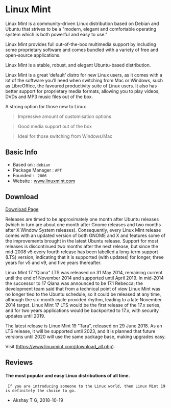 # Linux Mint

Linux Mint is a community-driven Linux distribution based on Debian and Ubuntu that strives to be a "modern, elegant and comfortable operating system which is both powerful and easy to use."

Linux Mint provides full out-of-the-box multimedia support by including some proprietary software and comes bundled with a variety of free and open-source applications.

Linux Mint is a stable, robust, and elegant Ubuntu-based distribution.

Linux Mint is a great ‘default’ distro for new Linux users, as it comes with a lot of the software you’ll need when switching from Mac or Windows, such as LibreOffice, the favoured productivity suite of Linux users. It also has better support for proprietary media formats, allowing you to play videos, DVDs and MP3 music files out of the box.

A strong option for those new to Linux

>Impressive amount of customisation options

>Good media support out of the box

>Ideal for those switching from Windows/Mac

## Basic Info

* Based on : `debian`
* Package Manager : `APT`
* Founded : ` 2006`
* Website : www.linuxmint.com

## Download

[Download Page](https://linuxmint.com/download.php)

Releases are timed to be approximately one month after Ubuntu releases (which in turn are about one month after Gnome releases and two months after X Window System releases). Consequently, every Linux Mint release comes with an updated version of both GNOME and X and features some of the improvements brought in the latest Ubuntu release. Support for most releases is discontinued two months after the next release, but since the mid-2008 v5 every fourth release has been labelled a long-term support (LTS) version, indicating that it is supported (with updates) for longer, three years for v5 and v9, and five years thereafter.

Linux Mint 17 "Qiana" LTS was released on 31 May 2014, remaining current until the end of November 2014 and supported until April 2019. In mid-2014 the successor to 17 Qiana was announced to be 17.1 Rebecca; the development team said that from a technical point of view Linux Mint was no longer tied to the Ubuntu schedule, so it could be released at any time, although the six-month cycle provided rhythm, leading to a late November 2014 target. Linux Mint 17 LTS would be the first release of the 17.x series, and for two years applications would be backported to 17.x, with security updates until 2019.

The latest release is Linux Mint 19 "Tara", released on 29 June 2018. As an LTS release, it will be supported until 2023, and it is planned that future versions until 2020 will use the same package base, making upgrades easy.

Visit (https://www.linuxmint.com/download_all.php).

## Reviews

####  The most popular and easy Linux distributions of all time.

```
 If you are introducing someone to the Linux world, then Linux Mint 19 is definitely the choice to go.
```
- Akshay T G, 2018-10-19


